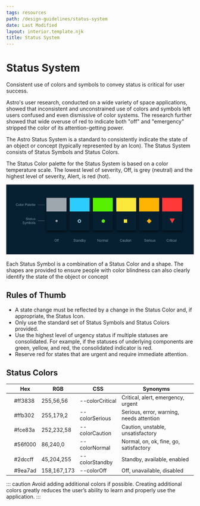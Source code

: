 ```yaml
---
tags: resources
path: /design-guidelines/status-system
date: Last Modified
layout: interior.template.njk
title: Status System
---
```


# Status System

Consistent use of colors and symbols to convey status is critical for user success.

Astro's user research, conducted on a wide variety of space applications, showed that inconsistent and unconstrained use of colors and symbols left users confused and even dismissive of color systems. The research further showed that wide overuse of red to indicate both "off" and "emergency" stripped the color of its attention-getting power.

The Astro Status System is a standard to consistently indicate the state of an object or concept (typically represented by an Icon). The Status System consists of Status Symbols and Status Colors.

The Status Color palette for the Status System is based on a color temperature scale. The lowest level of severity, Off, is grey (neutral) and the highest level of severity, Alert, is red (hot).

![Status system taxonmy](../img/design-guidelines/status-system-fundamentals.png)

Each Status Symbol is a combination of a Status Color and a shape. The shapes are provided to ensure people with color blindness can also clearly identify the state of the object or concept

## Rules of Thumb

- A state change must be reflected by a change in the Status Color and, if appropriate, the Status Icon.
- Only use the standard set of Status Symbols and Status Colors provided.
- Use the highest level of urgency status if multiple statuses are consolidated. For example, if the statuses of underlying components are green, yellow, and red, the consolidated indicator is red.
- Reserve red for states that are urgent and require immediate attention.

## Status Colors

|     | Hex     | RGB         | CSS             | Synonyms                                 |
| --- | ------- | ----------- | --------------- | ---------------------------------------- |
|     | #ff3838 | 255,56,56   | --colorCritical | Critical, alert, emergency, urgent       |
|     | #ffb302 | 255,179,2   | --colorSerious  | Serious, error, warning, needs attention |
|     | #fce83a | 252,232,58  | --colorCaution  | Caution, unstable, unsatisfactory        |
|     | #56f000 | 86,240,0    | --colorNormal   | Normal, on, ok, fine, go, satisfactory   |
|     | #2dccff | 45,204,255  | --colorStandby  | Standby, available, enabled              |
|     | #9ea7ad | 158,167,173 | --colorOff      | Off, unavailable, disabled               |

::: caution
Avoid adding additional colors if possible. Creating additional colors greatly reduces the user’s ability to learn and properly use the application.
:::
